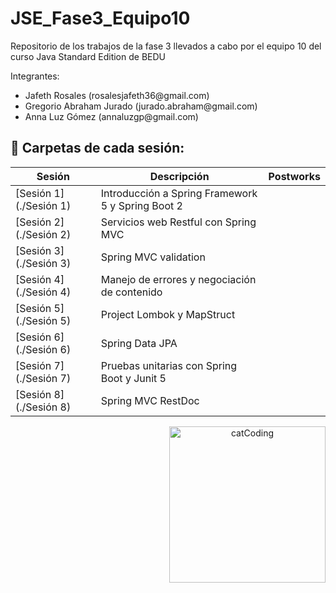 # JSE_Fase3_Equipo10
Repositorio de los trabajos de la fase 3 llevados a cabo por el equipo 10 del curso Java Standard Edition de BEDU
 
Integrantes:
<ul>
  <li>Jafeth Rosales           (rosalesjafeth36@gmail.com)</li>
  <li>Gregorio Abraham Jurado  (jurado.abraham@gmail.com) </li>
  <li> Anna Luz Gómez           (annaluzgp@gmail.com)</li>
</ul>


## :bookmark_tabs: Carpetas de cada sesión:

<div align="center">

| Sesión                | Descripción                                                       | Postworks         |
|-----------------------|-------------------------------------------------------------------|------------------|
| [Sesión 1](./Sesión 1) | Introducción a Spring Framework 5 y Spring Boot 2|        |
| [Sesión 2](./Sesión 2) | Servicios web Restful con Spring MVC |  |
| [Sesión 3](./Sesión 3) | Spring MVC validation |          |
| [Sesión 4](./Sesión 4) | Manejo de errores y negociación de contenido |          |
| [Sesión 5](./Sesión 5) |Project Lombok y MapStruct |    |
| [Sesión 6](./Sesión 6) |Spring Data JPA |         |
| [Sesión 7](./Sesión 7) |Pruebas unitarias con Spring Boot y Junit 5|                           |
| [Sesión 8](./Sesión 8) |Spring MVC RestDoc |              |
</div>

<p align="center">
<img align="right" src="https://media.giphy.com/media/3oKIPnAiaMCws8nOsE/giphy.gif" alt="catCoding" width="250"/>
</p>
